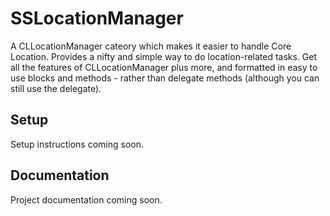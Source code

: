 SSLocationManager
=================

A CLLocationManager cateory which makes it easier to handle Core Location. Provides a nifty and simple way to do location-related tasks. Get all the features of CLLocationManager plus more, and formatted in easy to use blocks and methods - rather than delegate methods (although you can still use the delegate).

## Setup
Setup instructions coming soon.

## Documentation
Project documentation coming soon.
